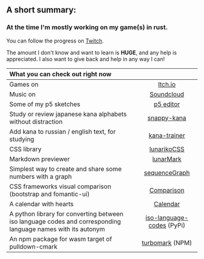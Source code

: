 ## A short summary:
### At the time I'm mostly working on my game(s) in rust.

You can follow the progress on [Twitch](https://twitch.tv/kirinokirino).

The amount I don't know and want to learn is **HUGE**, and any help is appreciated.
I also want to give back and help in any way I can!

|What you can check out right now||
| :--- | :---: |
|Games on|[Itch.io](https://kirinokirino.itch.io)|
|Music on|[Soundcloud](https://soundcloud.com/kirinokirino)|
|Some of my p5 sketches|[p5 editor](https://editor.p5js.org/kirinokirino/sketches)|
|Study or review japanese kana alphabets without distraction|[snappy-kana](https://kirinokirino.github.io/snappy-kana/)|
|Add kana to russian / english text, for studying|[kana-trainer](https://kirinokirino.github.io/Kana-trainer/)|
|CSS library|[lunarikoCSS](https://kirinokirino.github.io/lunarikoCSS/)|
|Markdown previewer|[lunarMark](https://kirinokirino.github.io/LunarMark/)|
|Simplest way to create and share some numbers with a graph|[sequenceGraph](https://kirinokirino.github.io/sequenceGraph/)|
|CSS frameworks visual comparison (bootstrap and fomantic-ui)|[Comparison](https://kirinokirino.github.io/CSS-frameworks-comparison/)|
|A calendar with hearts|[Calendar](https://kirinokirino.github.io/calendar/)|
|A python library for converting between iso language codes and corresponding language names with its autonym|[iso-language-codes](https://pypi.org/project/iso-language-codes/) (PyPi)|
|An npm package for wasm target of pulldown-cmark|[turbomark](https://www.npmjs.com/package/turbomark) (NPM)|
